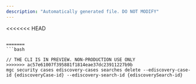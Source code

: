 ```yaml
---
description: "Automatically generated file. DO NOT MODIFY"
---
```


<<<<<<< HEAD
```cli

=======
```bash

// THE CLI IS IN PREVIEW. NON-PRODUCTION USE ONLY
>>>>>>> ac57e61007f395881f1814eae37dc23911227b9b
mgc security cases ediscovery-cases searches delete --ediscovery-case-id {ediscoveryCase-id} --ediscovery-search-id {ediscoverySearch-id}

```